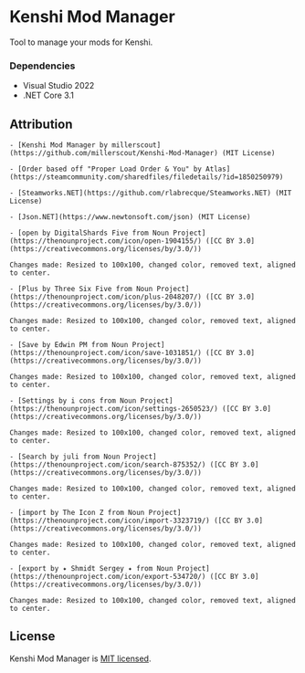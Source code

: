 # Kenshi Mod Manager
 
Tool to manage your mods for Kenshi.

### Dependencies

- Visual Studio 2022
- .NET Core 3.1

## Attribution

	- [Kenshi Mod Manager by millerscout](https://github.com/millerscout/Kenshi-Mod-Manager) (MIT License)

	- [Order based off "Proper Load Order & You" by Atlas](https://steamcommunity.com/sharedfiles/filedetails/?id=1850250979)

	- [Steamworks.NET](https://github.com/rlabrecque/Steamworks.NET) (MIT License)

	- [Json.NET](https://www.newtonsoft.com/json) (MIT License)

	- [open by DigitalShards Five from Noun Project](https://thenounproject.com/icon/open-1904155/) ([CC BY 3.0](https://creativecommons.org/licenses/by/3.0/))

	Changes made: Resized to 100x100, changed color, removed text, aligned to center.

	- [Plus by Three Six Five from Noun Project](https://thenounproject.com/icon/plus-2048207/) ([CC BY 3.0](https://creativecommons.org/licenses/by/3.0/))

	Changes made: Resized to 100x100, changed color, removed text, aligned to center.

	- [Save by Edwin PM from Noun Project](https://thenounproject.com/icon/save-1031851/) ([CC BY 3.0](https://creativecommons.org/licenses/by/3.0/))

	Changes made: Resized to 100x100, changed color, removed text, aligned to center.

	- [Settings by i cons from Noun Project](https://thenounproject.com/icon/settings-2650523/) ([CC BY 3.0](https://creativecommons.org/licenses/by/3.0/))

	Changes made: Resized to 100x100, changed color, removed text, aligned to center.

	- [Search by juli from Noun Project](https://thenounproject.com/icon/search-875352/) ([CC BY 3.0](https://creativecommons.org/licenses/by/3.0/))

	Changes made: Resized to 100x100, changed color, removed text, aligned to center.

	- [import by The Icon Z from Noun Project](https://thenounproject.com/icon/import-3323719/) ([CC BY 3.0](https://creativecommons.org/licenses/by/3.0/))

	Changes made: Resized to 100x100, changed color, removed text, aligned to center.

	- [export by ✦ Shmidt Sergey ✦ from Noun Project](https://thenounproject.com/icon/export-534720/) ([CC BY 3.0](https://creativecommons.org/licenses/by/3.0/))

	Changes made: Resized to 100x100, changed color, removed text, aligned to center.

## License

Kenshi Mod Manager is [MIT licensed](./LICENSE).
